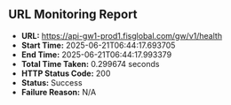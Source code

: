 ## URL Monitoring Report

- **URL:** https://api-gw1-prod1.fisglobal.com/gw/v1/health
- **Start Time:** 2025-06-21T06:44:17.693705
- **End Time:** 2025-06-21T06:44:17.993379
- **Total Time Taken:** 0.299674 seconds
- **HTTP Status Code:** 200
- **Status:** Success
- **Failure Reason:** N/A
